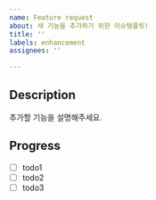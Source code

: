 ```yaml
---
name: Feature request
about: 새 기능을 추가하기 위한 이슈템플릿!
title: ''
labels: enhancement
assignees: ''

---
```


## Description
추가할 기능을 설명해주세요.

## Progress
- [ ] todo1
- [ ] todo2
- [ ] todo3
